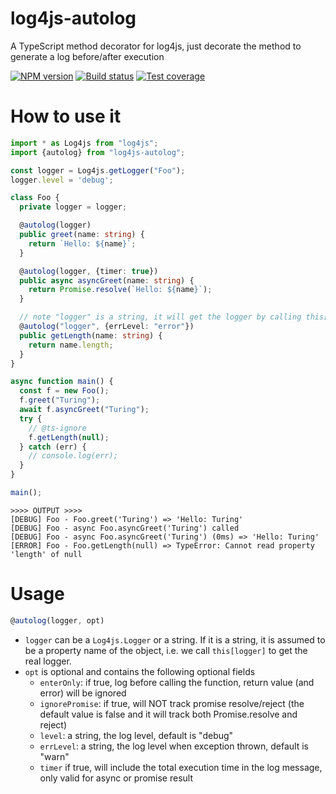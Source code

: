 # log4js-autolog

A TypeScript method decorator for log4js, just decorate the method to generate a log before/after execution

[![NPM version][npm-image]][npm-url]
[![Build status][travis-image]][travis-url]
[![Test coverage][codecov-image]][codecov-url]

# How to use it

```typescript
import * as Log4js from "log4js";
import {autolog} from "log4js-autolog";

const logger = Log4js.getLogger("Foo");
logger.level = 'debug';

class Foo {
  private logger = logger;

  @autolog(logger)
  public greet(name: string) {
    return `Hello: ${name}`;
  }

  @autolog(logger, {timer: true})
  public async asyncGreet(name: string) {
    return Promise.resolve(`Hello: ${name}`);
  }

  // note "logger" is a string, it will get the logger by calling this["logger"]
  @autolog("logger", {errLevel: "error"})
  public getLength(name: string) {
    return name.length;
  }
}

async function main() {
  const f = new Foo();
  f.greet("Turing");
  await f.asyncGreet("Turing");
  try {
    // @ts-ignore
    f.getLength(null);
  } catch (err) {
    // console.log(err);
  }
}

main();
```

```shell
>>>> OUTPUT >>>>
[DEBUG] Foo - Foo.greet('Turing') => 'Hello: Turing'
[DEBUG] Foo - async Foo.asyncGreet('Turing') called
[DEBUG] Foo - async Foo.asyncGreet('Turing') (0ms) => 'Hello: Turing'
[ERROR] Foo - Foo.getLength(null) => TypeError: Cannot read property 'length' of null
```


# Usage

```typescript
@autolog(logger, opt)
```

- `logger` can be a `Log4js.Logger` or a string. If it is a string, it is assumed to be a property name of the object, i.e. we call `this[logger]` to get the real logger.
- `opt` is optional and contains the following optional fields
    - `enterOnly`: if true, log before calling the function, return value (and error) will be ignored
    - `ignorePromise`: if true, will NOT track promise resolve/reject (the default value is false and it will track both Promise.resolve and reject)
    - `level`: a string, the log level, default is "debug"
    - `errLevel`: a string, the log level when exception thrown, default is "warn"
    - `timer` if true, will include the total execution time in the log message, only valid for async or promise result
    

[npm-image]: https://img.shields.io/npm/v/log4js-autolog.svg?style=flat
[npm-url]: https://npmjs.org/package/log4js-autolog
[travis-image]: https://travis-ci.org/samngms/log4js-autolog.svg?branch=master
[travis-url]: https://travis-ci.org/samngms/log4js-autolog
[codecov-image]: https://codecov.io/gh/samngms/log4js-autolog/branch/master/graph/badge.svg
[codecov-url]: https://codecov.io/gh/samngms/log4js-autolog
